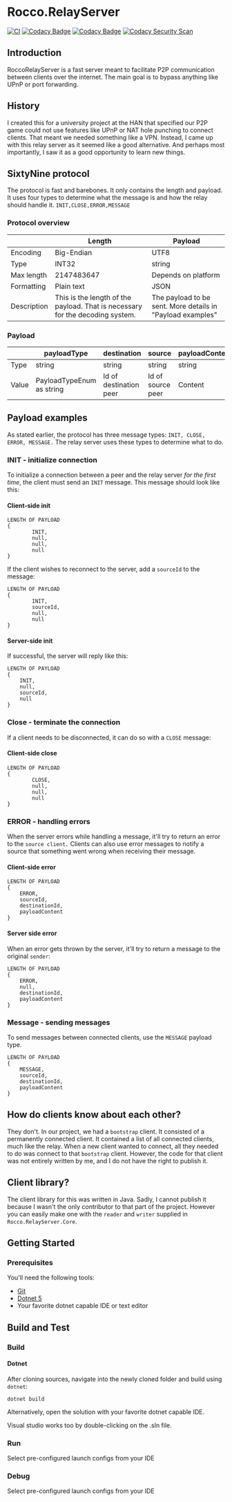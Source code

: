 # Rocco.RelayServer

[![CI](https://github.com/RoccoDevs/RoccoRelayServer/actions/workflows/dotnet-core.yml/badge.svg)](https://github.com/RoccoDevs/RoccoRelayServer/actions/workflows/dotnet-core.yml)
[![Codacy Badge](https://app.codacy.com/project/badge/Grade/537d36aa9ed242708a0bdd9f426deab6)](https://www.codacy.com/gh/RoccoDevs/RoccoRelayServer/dashboard?utm_source=github.com&amp;utm_medium=referral&amp;utm_content=RoccoDevs/RoccoRelayServer&amp;utm_campaign=Badge_Grade)
[![Codacy Badge](https://app.codacy.com/project/badge/Coverage/537d36aa9ed242708a0bdd9f426deab6)](https://www.codacy.com/gh/RoccoDevs/RoccoRelayServer/dashboard?utm_source=github.com&utm_medium=referral&utm_content=RoccoDevs/RoccoRelayServer&utm_campaign=Badge_Coverage)
[![Codacy Security Scan](https://github.com/RoccoDevs/RoccoRelayServer/actions/workflows/codacy-analysis.yaml/badge.svg)](https://github.com/RoccoDevs/RoccoRelayServer/actions/workflows/codacy-analysis.yaml)

## Introduction

RoccoRelayServer is a fast server meant to facilitate P2P communication between clients over the internet. The main goal is to bypass anything like UPnP or port forwarding.

## History

I created this for a university project at the HAN that specified our P2P game could not use features like UPnP or NAT hole punching to connect clients. That meant we needed something like a VPN. Instead, I came up with this relay server as it seemed like a good alternative. And perhaps most importantly, I saw it as a good opportunity to learn new things.

## SixtyNine protocol

The protocol is fast and barebones. It only contains the length and payload. It uses four types to determine what the message is and how the relay should handle it. `INIT,CLOSE,ERROR,MESSAGE`

### Protocol overview

|             | Length                                                                     | Payload                                                          |
|-------------|----------------------------------------------------------------------------|------------------------------------------------------------------|
| Encoding    | Big-Endian                                                                 | UTF8                                                             |
| Type        | INT32                                                                      | string                                                           |
| Max length  | 2147483647                                                                 | Depends on platform                                              |
| Formatting  | Plain text                                                                 | JSON                                                             |
| Description | This is the length of the payload. That is necessary for the decoding system. | The payload to be sent. More details in "Payload examples" |

### Payload

|       | payloadType               | destination            | source            | payloadContent |
|-------|---------------------------|------------------------|-------------------|----------------|
| Type  | string                    | string                 | string            | string         |
| Value | PayloadTypeEnum as string | Id of destination peer | Id of source peer | Content        |

## Payload examples

As stated earlier, the protocol has three message types: `INIT, CLOSE, ERROR, MESSAGE.` The relay server uses these types to determine what to do.

### INIT - initialize connection

To initialize a connection between a peer and the relay server *for the first time*, the client must send an `INIT` message. This message should look like this:

#### Client-side init

```text
LENGTH OF PAYLOAD
{
        INIT,  
        null,
        null,
        null
}
```

If the client wishes to reconnect to the server, add a `sourceId` to the message:

```text
LENGTH OF PAYLOAD
{
        INIT,  
        sourceId,
        null,
        null
}
```

#### Server-side init

If successful, the server will reply like this:

```text
LENGTH OF PAYLOAD
{
    INIT,  
    null,
    sourceId,
    null
}
```

### Close - terminate the connection

If a client needs to be disconnected, it can do so with a `CLOSE` message:

#### Client-side close

```text
LENGTH OF PAYLOAD
{
        CLOSE,  
        null,
        null,
        null
}
```

### ERROR - handling errors

When the server errors while handling a message, it'll try to return an error to the `source client.` Clients can also use error messages to notify a source that something went wrong when receiving their message.

#### Client-side error

```text
LENGTH OF PAYLOAD
{
    ERROR,  
    sourceId,
    destinationId,
    payloadContent
}
```

#### Server side error

When an error gets thrown by the server, it'll try to return a message to the original `sender`:

```text
LENGTH OF PAYLOAD
{
    ERROR,  
    null,
    destinationId,
    payloadContent
}
```

### Message - sending messages

To send messages between connected clients, use the `MESSAGE` payload type.

```text
LENGTH OF PAYLOAD
{
    MESSAGE,  
    sourceId,
    destinationId,
    payloadContent
}
```

## How do clients know about each other?

They don't. In our project, we had a `bootstrap` client. It consisted of a permanently connected client. It contained a list of all connected clients, much like the relay. When a new client wanted to connect, all they needed to do was connect to that `bootstrap` client. However, the code for that client was not entirely written by me, and I do not have the right to publish it.

## Client library?

The client library for this was written in Java. Sadly, I cannot publish it because I wasn't the only contributor to that part of the project. However you can easily make one with the `reader` and `writer` supplied in `Rocco.RelayServer.Core`.

## Getting Started

### Prerequisites

You'll need the following tools:

* [Git](https://git-scm.com/)
* [Dotnet 5](https://dotnet.microsoft.com/download/dotnet/5.0)
* Your favorite dotnet capable IDE or text editor

## Build and Test

### Build

#### Dotnet

After cloning sources, navigate into the newly cloned folder and build using `dotnet`:

```text
dotnet build
```

Alternatively, open the solution with your favorite dotnet capable IDE.

Visual studio works too by double-clicking on the .sln file.

### Run

Select pre-configured launch configs from your IDE

### Debug

Select pre-configured launch configs from your IDE

